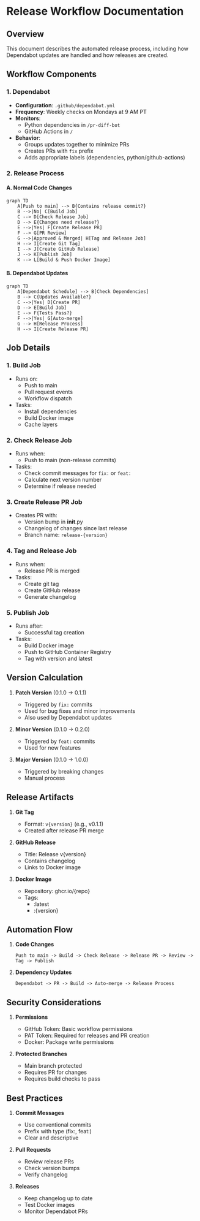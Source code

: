 # Release Workflow Documentation

## Overview

This document describes the automated release process, including how Dependabot updates are handled and how releases are created.

## Workflow Components

### 1. Dependabot

- **Configuration**: `.github/dependabot.yml`
- **Frequency**: Weekly checks on Mondays at 9 AM PT
- **Monitors**:
  - Python dependencies in `/pr-diff-bot`
  - GitHub Actions in `/`
- **Behavior**:
  - Groups updates together to minimize PRs
  - Creates PRs with `fix` prefix
  - Adds appropriate labels (dependencies, python/github-actions)

### 2. Release Process

#### A. Normal Code Changes

```mermaid
graph TD
    A[Push to main] --> B{Contains release commit?}
    B -->|No| C[Build Job]
    C --> D[Check Release Job]
    D --> E{Changes need release?}
    E -->|Yes| F[Create Release PR]
    F --> G[PR Review]
    G -->|Approved & Merged| H[Tag and Release Job]
    H --> I[Create Git Tag]
    I --> J[Create GitHub Release]
    J --> K[Publish Job]
    K --> L[Build & Push Docker Image]
```

#### B. Dependabot Updates

```mermaid
graph TD
    A[Dependabot Schedule] --> B[Check Dependencies]
    B --> C{Updates Available?}
    C -->|Yes| D[Create PR]
    D --> E[Build Job]
    E --> F{Tests Pass?}
    F -->|Yes| G[Auto-merge]
    G --> H[Release Process]
    H --> I[Create Release PR]
```

## Job Details

### 1. Build Job

- Runs on:
  - Push to main
  - Pull request events
  - Workflow dispatch
- Tasks:
  - Install dependencies
  - Build Docker image
  - Cache layers

### 2. Check Release Job

- Runs when:
  - Push to main (non-release commits)
- Tasks:
  - Check commit messages for `fix:` or `feat:`
  - Calculate next version number
  - Determine if release needed

### 3. Create Release PR Job

- Creates PR with:
  - Version bump in **init**.py
  - Changelog of changes since last release
  - Branch name: `release-{version}`

### 4. Tag and Release Job

- Runs when:
  - Release PR is merged
- Tasks:
  - Create git tag
  - Create GitHub release
  - Generate changelog

### 5. Publish Job

- Runs after:
  - Successful tag creation
- Tasks:
  - Build Docker image
  - Push to GitHub Container Registry
  - Tag with version and latest

## Version Calculation

1. **Patch Version** (0.1.0 -> 0.1.1)

   - Triggered by `fix:` commits
   - Used for bug fixes and minor improvements
   - Also used by Dependabot updates

2. **Minor Version** (0.1.0 -> 0.2.0)

   - Triggered by `feat:` commits
   - Used for new features

3. **Major Version** (0.1.0 -> 1.0.0)
   - Triggered by breaking changes
   - Manual process

## Release Artifacts

1. **Git Tag**

   - Format: `v{version}` (e.g., v0.1.1)
   - Created after release PR merge

2. **GitHub Release**

   - Title: Release v{version}
   - Contains changelog
   - Links to Docker image

3. **Docker Image**
   - Repository: ghcr.io/{repo}
   - Tags:
     - :latest
     - :{version}

## Automation Flow

1. **Code Changes**

   ```
   Push to main -> Build -> Check Release -> Release PR -> Review -> Tag -> Publish
   ```

2. **Dependency Updates**
   ```
   Dependabot -> PR -> Build -> Auto-merge -> Release Process
   ```

## Security Considerations

1. **Permissions**

   - GitHub Token: Basic workflow permissions
   - PAT Token: Required for releases and PR creation
   - Docker: Package write permissions

2. **Protected Branches**
   - Main branch protected
   - Requires PR for changes
   - Requires build checks to pass

## Best Practices

1. **Commit Messages**

   - Use conventional commits
   - Prefix with type (fix:, feat:)
   - Clear and descriptive

2. **Pull Requests**

   - Review release PRs
   - Check version bumps
   - Verify changelog

3. **Releases**
   - Keep changelog up to date
   - Test Docker images
   - Monitor Dependabot PRs
